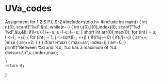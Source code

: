 # UVa_codes
Assignment for 1.2 S.P.L.S-2 
#include<stdio.h>
#include <cmath>
int main()
{
    int n{0};
    scanf("%d",&n);
    while(n--)
    {
        int u{0},l{0},index{0};
        scanf("%d %d",&u,&l);
        if(l<u)
        {
           l+=u;
           u=l-u;
           l-=u;
        }
        short int arr{0},max{0};
        for (int i = u; i <=l ; ++i) {
            for (int j = 1; j <=sqrt(i) ; ++j) {
                if(i%j==0)
                {
                    if(i/j==j)
                    {
                        arr++;
                    }else
                    {
                        arr+=2;
                    }
                }
            }
            if(arr>max)
            {
                max=arr;
                index=i;
            }
            arr=0;
        }
        printf("Between %d and %d, %d has a maximum of %d divisors.\n",u,l,index,max);

    }
    return 0;
}
